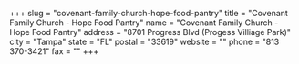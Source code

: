 +++
slug = "covenant-family-church-hope-food-pantry"
title = "Covenant Family Church - Hope Food Pantry"
name = "Covenant Family Church - Hope Food Pantry"
address = "8701 Progress Blvd (Progess Villiage Park)"
city = "Tampa"
state = "FL"
postal = "33619"
website = ""
phone = "813 370-3421"
fax = ""
+++
